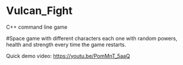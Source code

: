 # Vulcan_Fight
C++ command line game


#Space game with different characters each one with random powers, health and strength every time the game restarts.

Quick demo video: https://youtu.be/PomMnT_5aaQ
